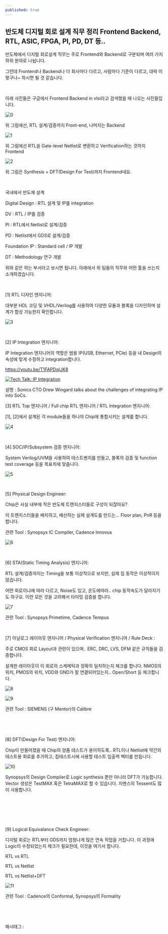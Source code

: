 ```yaml
---
published: true
---
```

## 반도체 디지털 회로 설계 직무 정리 Frontend Backend, RTL, ASIC, FPGA, PI, PD, DT 등..

반도체에서 디지털 회로설계 직무는 주로 Frontend와 Backend로 구분되며 여러 가지 하위 분야로 나뉩니다.

그런데 Frontend나 Backend나 다 회사마다 다르고, 사람마다 기준이 다르고, 대략 이렇구나~ 하시면 될 것 같습니다.

​

아래 사진들은 구글에서 Frontend Backend in vlsi라고 검색했을 때 나오는 사진들입니다.

![0](/assets/img/223185625872/0.png)

위 그림에선, RTL 설계/검증까지 Front-end, 나머지는 Backend

![1](/assets/img/223185625872/1.png)

위 그림에선 RTL을 Gate-level Netlist로 변환하고 Verification하는 것까지 Frontend

![2](/assets/img/223185625872/2.png)

위 그림은 Synthesis + DFT(Design For Test)까지 Frontend네요.

​

국내에서 반도체 설계

Digital Design : RTL 설계 및 IP를 integration

DV : RTL / IP를 검증

PI : RTL에서 Netlist로 설계/검증

PD : Netlist에서 GDS로 설계/검증

Foundation IP : Standard cell / IP 개발

DT : Methodology 연구 개발

위와 같은 하는 부서라고 보시면 됩니다. 아래에서 위 팀들의 직무와 어떤 툴을 쓰는지 소개하겠습니다.

​

[1] RTL 디자인 엔지니어:

대부분 HDL 코딩 및 VHDL/Verilog를 사용하여 다양한 모듈과 블록을 디자인하며 설계가 합성 가능한지 확인합니다.

![3](/assets/img/223185625872/3.png)

​

[2] IP Integration 엔지니어:

IP Integration 엔지니어의 역할은 범용 IP(USB, Ethernet, PCIe) 등을 내 Design의 속성에 맞게 수정하고 integration합니다.

https://youtu.be/T1FAPDqIJK8

[![Tech Talk: IP Integration](https://i.ytimg.com/vi/T1FAPDqIJK8/hqdefault.jpg)](https://youtu.be/T1FAPDqIJK8)

설명 : Sonics CTO Drew Wingard talks about the challenges of integrating IP into SoCs.

[3] RTL Top 엔지니어 / Full chip RTL 엔지니어 / RTL Integration 엔지니어:

[1], [2]에서 설계된 각 module들을 하나의 Chip에 통합시키는 설계를 합니다.

![4](/assets/img/223185625872/4.png)

​

[4] SOC/IP/Subsystem 검증 엔지니어:

System Verilog/UVM을 사용하여 테스트벤치를 만들고, 블록의 검증 및 function test coverage 등을 목표치에 맞춥니다.

![5](/assets/img/223185625872/5.png)

​

[5] Physical Design Engineer:

Chip은 사실 내부에 작은 반도체 트랜지스터들로 구성이 되잖아요?

이 트랜지스터들을 배치하고, 배선하는 실제 설계도를 만드는... Floor plan, PnR 등을 합니다.

관련 Tool : Synopsys IC Compiler, Cadence Innovus

![6](/assets/img/223185625872/6.png)

​

[6] STA(Static Timing Analysis) 엔지니어:

RTL 설계/검증까지는 Timing을 보통 이상적으로 보지만, 실제 칩 동작은 이상적이지 않습니다.

어떤 회로이냐에 따라 다르고, Noise도 있고, 온도에따라.. chip 동작속도가 달라지기도 하구요. 이런 모든 것을 고려해서 타이밍 검증을 합니다.

![7](/assets/img/223185625872/7.png)

관련 Tool : Synopsys Primetime, Cadence Tempus

​

[7] 아날로그 레이아웃 엔지니어 / Physical Verification 엔지니어 / Rule Deck :

주로 CMOS 회로 Layout과 관련이 있으며.. ERC, DRC, LVS, DFM 같은 규칙들을 검증합니다.

설계한 레이아웃이 이 회로의 스케메틱과 정확히 일치하는지 체크를 합니다. NMOS의 위치, PMOS의 위치, VDD와 GND가 잘 연결되어있는지.. Open/Short 등 체크합니다.

![8](/assets/img/223185625872/8.png)

![9](/assets/img/223185625872/9.png)

관련 Tool : SIEMENS (구 Mentor)의 Calibre

​

​

[8] DFT(Design For Test) 엔지니어:

Chip이 만들어졌을 때 Chip의 양품 테스트가 용이하도록.. RTL이나 Netlist에 약간의 테스트용 회로를 추가하고, 칩테스트시에 사용할 테스트 입출력 벡터를 만듭니다.

![10](/assets/img/223185625872/10.png)

Synopsys의 Design Compiler로 Logic synthesis 뿐만 아니라 DFT가 가능합니다. Vector 생성은 TestMAX 혹은 TetraMAX로 할 수 있습니다. 지멘스의 Tessent도 많이 사용합니다.

​

​

​

[9] Logical Equivalance Check Engineer:

디지털 회로는 RTL부터 GDS까지 엄청나게 많은 연속 작업을 거칩니다. 이 과정에 Logic이 수정되었는지 체크가 필요한데, 이것을 여기서 합니다.

RTL vs RTL

RTL vs Netlist

RTL vs Netlist+DFT

![11](/assets/img/223185625872/11.png)

관련 Tool : Cadence의 Conformal, Synopsys의 Formality

​

​

 해시태그 : 